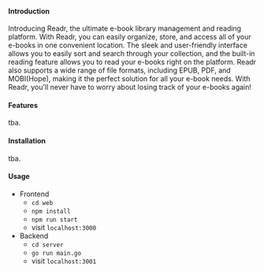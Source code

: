 #### Introduction

Introducing Readr, the ultimate e-book library management and reading platform. With Readr, you can easily organize, store, and access all of your e-books in one convenient location. The sleek and user-friendly interface allows you to easily sort and search through your collection, and the built-in reading feature allows you to read your e-books right on the platform. Readr also supports a wide range of file formats, including EPUB, PDF, and MOBI(Hope), making it the perfect solution for all your e-book needs. With Readr, you'll never have to worry about losing track of your e-books again!

#### Features

tba.

#### Installation

tba.

#### Usage

- Frontend
  - `cd web`
  - `npm install`
  - `npm run start`
  - visit `localhost:3000`
- Backend
  - `cd server`
  - `go run main.go`
  - visit `localhost:3001`
